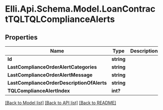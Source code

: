# Elli.Api.Schema.Model.LoanContractTQLTQLComplianceAlerts
## Properties

Name | Type | Description | Notes
------------ | ------------- | ------------- | -------------
**Id** | **string** |  | [optional] 
**LastComplianceOrderAlertCategories** | **string** |  | [optional] 
**LastComplianceOrderAlertMessage** | **string** |  | [optional] 
**LastComplianceOrderDescriptionOfAlerts** | **string** |  | [optional] 
**TQLComplianceAlertIndex** | **int?** |  | [optional] 

[[Back to Model list]](../README.md#documentation-for-models) [[Back to API list]](../README.md#documentation-for-api-endpoints) [[Back to README]](../README.md)

